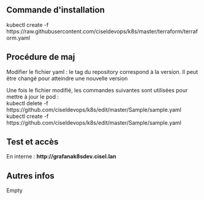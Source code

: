 <h2>Commande d'installation</h2>
<p>kubectl create -f https://raw.githubusercontent.com/ciseldevops/k8s/master/terraform/terraform.yaml </p>

<h2>Procédure de maj</h2>
<p>Modifier le fichier yaml : le tag du repository correspond à la version. Il peut être changé pour atteindre une nouvelle version</p>
<p>Une fois le fichier modifié, les commandes suivantes sont utilisées pour mettre à jour le pod :<br/>
  kubectl delete -f https://github.com/ciseldevops/k8s/edit/master/Sample/sample.yaml <br/>
  kubectl create -f https://github.com/ciseldevops/k8s/edit/master/Sample/sample.yaml
</p>

<h2>Test et accès</h2>
<p>En interne : <b>http://grafanak8sdev.cisel.lan</b></p>

<h2>Autres infos</h2>
<p>Empty</p>
